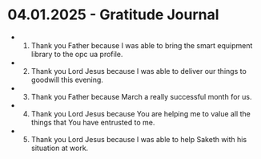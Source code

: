 # 04.01.2025 - Gratitude Journal

- 1. Thank you Father because I was able to bring the smart equipment library to the opc ua profile.
- 2. Thank you Lord Jesus because I was able to deliver our things to goodwill this evening.
- 3. Thank you Father because March a really successful month for us.
- 4. Thank you Lord Jesus because You are helping me to value all the things that You have entrusted to me.
- 5. Thank you Lord Jesus because I was able to help Saketh with his situation at work.
